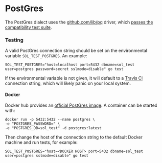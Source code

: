 # PostGres

The PostGres dialect uses the [github.com/lib/pq](https://github.com/lib/pq) driver, which [passes the compatibility test suite](https://github.com/golang/go/wiki/SQLDrivers).


### Testing

A valid PostGres connection string should be set on the environmental variable `SOL_TEST_POSTGRES`. An example:

    SOL_TEST_POSTGRES="host=localhost port=5432 dbname=sol_test user=postgres password=secret sslmode=disable" go test

If the environmental variable is not given, it will default to a [Travis CI](https://docs.travis-ci.com/user/database-setup/#PostgreSQL) connection string, which will likely panic on your local system.

#### Docker

Docker hub provides an [official PostGres image](https://hub.docker.com/_/postgres/). A container can be started with:

    docker run -p 5432:5432 --name postgres \
    -e "POSTGRES_PASSWORD=" \
    -e "POSTGRES_DB=sol_test" -d postgres:latest

Then change the host of the connection string to the default Docker machine and run tests, for example:

    SOL_TEST_POSTGRES="host=<DOCKER HOST> port=5432 dbname=sol_test user=postgres sslmode=disable" go test
